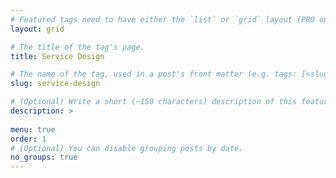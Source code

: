 ```yaml
---
# Featured tags need to have either the `list` or `grid` layout (PRO only).
layout: grid

# The title of the tag's page.
title: Service Design

# The name of the tag, used in a post's front matter (e.g. tags: [<slug>]).
slug: service-design

# (Optional) Write a short (~150 characters) description of this featured tag.
description: >
 
menu: true
order: 1
# (Optional) You can disable grouping posts by date.
no_groups: true
---
```

